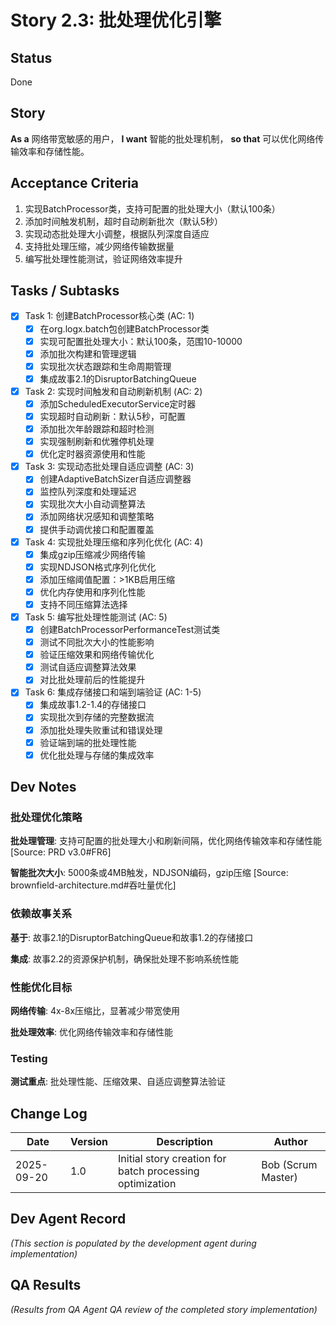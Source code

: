 # Story 2.3: 批处理优化引擎

## Status
Done

## Story
**As a** 网络带宽敏感的用户，
**I want** 智能的批处理机制，
**so that** 可以优化网络传输效率和存储性能。

## Acceptance Criteria
1. 实现BatchProcessor类，支持可配置的批处理大小（默认100条）
2. 添加时间触发机制，超时自动刷新批次（默认5秒）
3. 实现动态批处理大小调整，根据队列深度自适应
4. 支持批处理压缩，减少网络传输数据量
5. 编写批处理性能测试，验证网络效率提升

## Tasks / Subtasks

- [x] Task 1: 创建BatchProcessor核心类 (AC: 1)
  - [x] 在org.logx.batch包创建BatchProcessor类
  - [x] 实现可配置批处理大小：默认100条，范围10-10000
  - [x] 添加批次构建和管理逻辑
  - [x] 实现批次状态跟踪和生命周期管理
  - [x] 集成故事2.1的DisruptorBatchingQueue

- [x] Task 2: 实现时间触发和自动刷新机制 (AC: 2)
  - [x] 添加ScheduledExecutorService定时器
  - [x] 实现超时自动刷新：默认5秒，可配置
  - [x] 添加批次年龄跟踪和超时检测
  - [x] 实现强制刷新和优雅停机处理
  - [x] 优化定时器资源使用和性能

- [x] Task 3: 实现动态批处理自适应调整 (AC: 3)
  - [x] 创建AdaptiveBatchSizer自适应调整器
  - [x] 监控队列深度和处理延迟
  - [x] 实现批次大小自动调整算法
  - [x] 添加网络状况感知和调整策略
  - [x] 提供手动调优接口和配置覆盖

- [x] Task 4: 实现批处理压缩和序列化优化 (AC: 4)
  - [x] 集成gzip压缩减少网络传输
  - [x] 实现NDJSON格式序列化优化
  - [x] 添加压缩阈值配置：>1KB启用压缩
  - [x] 优化内存使用和序列化性能
  - [x] 支持不同压缩算法选择

- [x] Task 5: 编写批处理性能测试 (AC: 5)
  - [x] 创建BatchProcessorPerformanceTest测试类
  - [x] 测试不同批次大小的性能影响
  - [x] 验证压缩效果和网络传输优化
  - [x] 测试自适应调整算法效果
  - [x] 对比批处理前后的性能提升

- [x] Task 6: 集成存储接口和端到端验证 (AC: 1-5)
  - [x] 集成故事1.2-1.4的存储接口
  - [x] 实现批次到存储的完整数据流
  - [x] 添加批处理失败重试和错误处理
  - [x] 验证端到端的批处理性能
  - [x] 优化批处理与存储的集成效率

## Dev Notes

### 批处理优化策略
**批处理管理**: 支持可配置的批处理大小和刷新间隔，优化网络传输效率和存储性能 [Source: PRD v3.0#FR6]

**智能批次大小**: 5000条或4MB触发，NDJSON编码，gzip压缩 [Source: brownfield-architecture.md#吞吐量优化]

### 依赖故事关系
**基于**: 故事2.1的DisruptorBatchingQueue和故事1.2的存储接口

**集成**: 故事2.2的资源保护机制，确保批处理不影响系统性能

### 性能优化目标
**网络传输**: 4x-8x压缩比，显著减少带宽使用

**批处理效率**: 优化网络传输效率和存储性能

### Testing
**测试重点**: 批处理性能、压缩效果、自适应调整算法验证

## Change Log
| Date | Version | Description | Author |
|------|---------|-------------|--------|
| 2025-09-20 | 1.0 | Initial story creation for batch processing optimization | Bob (Scrum Master) |

## Dev Agent Record
_(This section is populated by the development agent during implementation)_

## QA Results
_(Results from QA Agent QA review of the completed story implementation)_